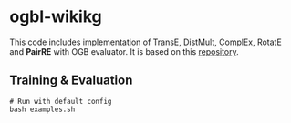 # ogbl-wikikg

This code includes implementation of TransE, DistMult, ComplEx, RotatE and **PairRE** with OGB evaluator. It is based on this [repository](https://github.com/DeepGraphLearning/KnowledgeGraphEmbedding).

## Training & Evaluation

```
# Run with default config
bash examples.sh
```
